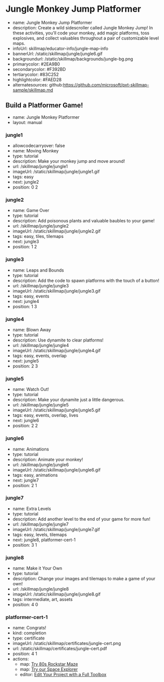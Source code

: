 # Jungle Monkey Jump Platformer
* name: Jungle Monkey Jump Platformer
* description: Create a wild sidescroller called Jungle Monkey Jump! In these activities, you'll code your monkey, add magic platforms, toss explosives, and collect valuables throughout a pair of customizable level maps.
* infoUrl: skillmap/educator-info/jungle-map-info
* bannerUrl: /static/skillmap/jungle/jungle6.gif
* backgroundurl: /static/skillmap/backgrounds/jungle-bg.png
* primarycolor: #2EA9B0
* secondarycolor: #F392BD
* tertiarycolor: #83C252
* highlightcolor: #FAED28
* alternatesources: github:https://github.com/microsoft/pxt-skillmap-sample/skillmap.md



## Build a Platformer Game!
* name: Jungle Monkey Platformer
* layout: manual

### jungle1
* allowcodecarryover: false
* name: Moving Monkey
* type: tutorial
* description: Make your monkey jump and move around!
* url: /skillmap/jungle/jungle1
* imageUrl: /static/skillmap/jungle/jungle1.gif
* tags: easy
* next: jungle2
* position: 0 2

### jungle2
* name: Game Over
* type: tutorial
* description: Add poisonous plants and valuable baubles to your game!
* url: /skillmap/jungle/jungle2
* imageUrl: /static/skillmap/jungle/jungle2.gif
* tags: easy, tiles, tilemaps
* next: jungle3
* position: 1 2

### jungle3
* name: Leaps and Bounds
* type: tutorial
* description: Add the code to spawn platforms with the touch of a button!
* url: /skillmap/jungle/jungle3
* imageUrl: /static/skillmap/jungle/jungle3.gif
* tags: easy, events
* next: jungle4
* position: 1 3

### jungle4
* name: Blown Away
* type: tutorial
* description: Use dynamite to clear platforms!
* url: /skillmap/jungle/jungle4
* imageUrl: /static/skillmap/jungle/jungle4.gif
* tags: easy, events, overlap
* next: jungle5
* position: 2 3

### jungle5
* name: Watch Out!
* type: tutorial
* description: Make your dynamite just a little dangerous.
* url: /skillmap/jungle/jungle5
* imageUrl: /static/skillmap/jungle/jungle5.gif
* tags: easy, events, overlap, lives
* next: jungle6
* position: 2 2


### jungle6
* name: Animations
* type: tutorial
* description: Animate your monkey!
* url: /skillmap/jungle/jungle6
* imageUrl: /static/skillmap/jungle/jungle6.gif
* tags: easy, animations
* next: jungle7
* position: 2 1


### jungle7
* name: Extra Levels
* type: tutorial
* description: Add another level to the end of your game for more fun!
* url: /skillmap/jungle/jungle7
* imageUrl: /static/skillmap/jungle/jungle7.gif
* tags: easy, levels, tilemaps
* next: jungle8, platformer-cert-1
* position: 3 1


### jungle8
* name: Make it Your Own
* type: tutorial
* description: Change your images and tilemaps to make a game of your own!
* url: /skillmap/jungle/jungle8
* imageUrl: /static/skillmap/jungle/jungle8.gif
* tags: intermediate, art, assets
* position: 4 0


### platformer-cert-1
* name: Congrats!
* kind: completion
* type: certificate
* imageUrl: /static/skillmap/certificates/jungle-cert.png
* url: /static/skillmap/certificates/jungle-cert.pdf
* position: 4 1
* actions:
    * map: [Try 80s Rockstar Maze](/skillmap/rockstar)
    * map: [Try our Space Explorer](/skillmap/space)
    * editor: [Edit Your Project with a Full Toolbox](/)




